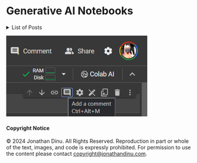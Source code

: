 # Generative AI Notebooks

<details>
  <summary>List of Posts</summary>
  - [Intro](jonathandinu.com)
</details>

![commenting in Google Colab](images/comment_in_colab.png)

#### Copyright Notice

©️ 2024 Jonathan Dinu. All Rights Reserved. Reproduction in part or whole of the text, images, and code is expressly prohibited. For permission to use the content please contact copyright@jonathandinu.com.
